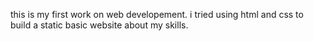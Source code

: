 this is my first work on web developement. i tried using html and css to build a static basic website about my skills.
